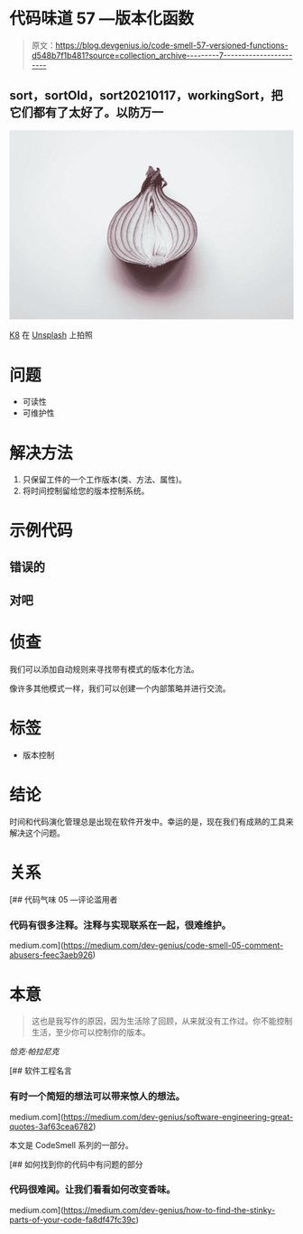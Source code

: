 # 代码味道 57 —版本化函数

> 原文：<https://blog.devgenius.io/code-smell-57-versioned-functions-d548b7f1b481?source=collection_archive---------7----------------------->

## sort，sortOld，sort20210117，workingSort，把它们都有了太好了。以防万一

![](img/9002df19e24cd395ece2ee68990bfe9a.png)

[K8](https://unsplash.com/@k8_iv) 在 [Unsplash](https://unsplash.com/s/photos/onion) 上拍照

# 问题

*   可读性
*   可维护性

# 解决方法

1.  只保留工件的一个工作版本(类、方法、属性)。
2.  将时间控制留给您的版本控制系统。

# 示例代码

## 错误的

## 对吧

# 侦查

我们可以添加自动规则来寻找带有模式的版本化方法。

像许多其他模式一样，我们可以创建一个内部策略并进行交流。

# 标签

*   版本控制

# 结论

时间和代码演化管理总是出现在软件开发中。幸运的是，现在我们有成熟的工具来解决这个问题。

# 关系

[](https://medium.com/dev-genius/code-smell-05-comment-abusers-feec3aeb926) [## 代码气味 05 —评论滥用者

### 代码有很多注释。注释与实现联系在一起，很难维护。

medium.com](https://medium.com/dev-genius/code-smell-05-comment-abusers-feec3aeb926) 

# 本意

> 这也是我写作的原因，因为生活除了回顾，从来就没有工作过。你不能控制生活，至少你可以控制你的版本。

*恰克·帕拉尼克*

[](https://medium.com/dev-genius/software-engineering-great-quotes-3af63cea6782) [## 软件工程名言

### 有时一个简短的想法可以带来惊人的想法。

medium.com](https://medium.com/dev-genius/software-engineering-great-quotes-3af63cea6782) 

本文是 CodeSmell 系列的一部分。

[](https://medium.com/dev-genius/how-to-find-the-stinky-parts-of-your-code-fa8df47fc39c) [## 如何找到你的代码中有问题的部分

### 代码很难闻。让我们看看如何改变香味。

medium.com](https://medium.com/dev-genius/how-to-find-the-stinky-parts-of-your-code-fa8df47fc39c)